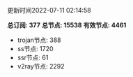 更新时间2022-07-11 02:14:58

**总订阅: 377**
**总节点: 15538**
**有效节点: 4461**
- trojan节点: 388
- ss节点: 1720
- ssr节点: 61
- v2ray节点: 2292

